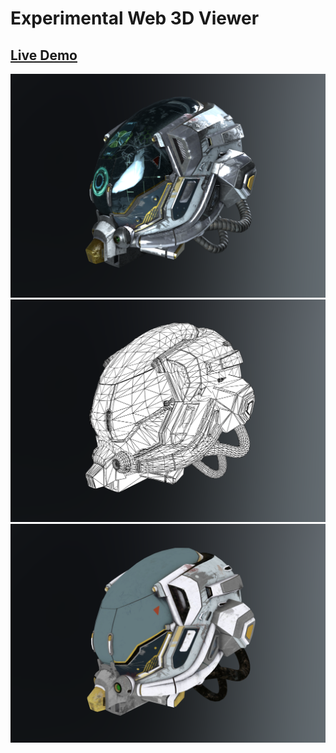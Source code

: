 # Experimental Web 3D Viewer

## [Live Demo](https://viewer3d.herokuapp.com/)

![](./github/full.png)
![](./github/wireframe.png)
![](./github/albedo.png)
